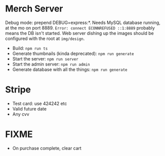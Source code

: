 # Merch Server

Debug mode: prepend DEBUG=express:*.  Needs MySQL database running, at the mo on port 8889. `Error: connect ECONNREFUSED ::1:8889` probably means the DB isn't started. Web server dishing up the images should be configured with the root at `img/design`.

- Build: `npm run ts`
- Generate thumbnails (kinda deprecated): `npm run generate`
- Start the server: `npm run server`
- Start the admin server: `npm run admin`
- Generate database with all the things: `npm run generate`

# Stripe

- Test card: use 424242 etc
- Valid future date
- Any cvv

# FIXME

- On purchase complete, clear cart